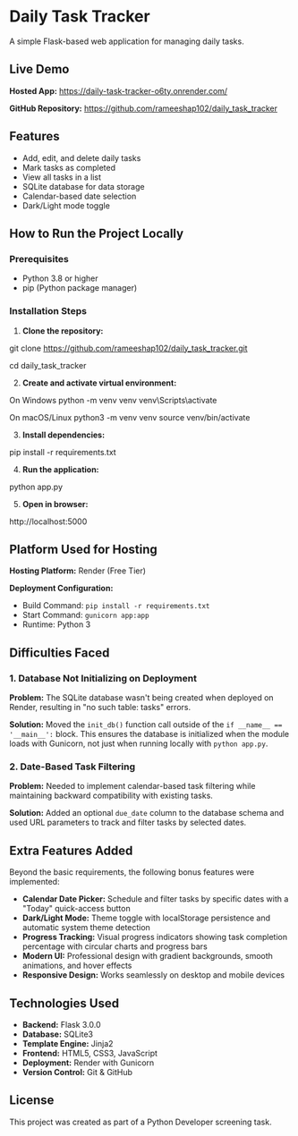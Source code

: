 # Daily Task Tracker

A simple Flask-based web application for managing daily tasks.

## Live Demo

**Hosted App:** https://daily-task-tracker-o6ty.onrender.com/

**GitHub Repository:** https://github.com/rameeshap102/daily_task_tracker

## Features

- Add, edit, and delete daily tasks
- Mark tasks as completed
- View all tasks in a list
- SQLite database for data storage
- Calendar-based date selection
- Dark/Light mode toggle

## How to Run the Project Locally

### Prerequisites
- Python 3.8 or higher
- pip (Python package manager)

### Installation Steps

1. **Clone the repository:**

git clone https://github.com/rameeshap102/daily_task_tracker.git

cd daily_task_tracker


2. **Create and activate virtual environment:**

On Windows
python -m venv venv
venv\Scripts\activate

On macOS/Linux
python3 -m venv venv
source venv/bin/activate


3. **Install dependencies:**

pip install -r requirements.txt


4. **Run the application:**

python app.py

5. **Open in browser:**

http://localhost:5000


## Platform Used for Hosting

**Hosting Platform:** Render (Free Tier)

**Deployment Configuration:**
- Build Command: `pip install -r requirements.txt`
- Start Command: `gunicorn app:app`
- Runtime: Python 3

## Difficulties Faced

### 1. Database Not Initializing on Deployment
**Problem:** The SQLite database wasn't being created when deployed on Render, resulting in "no such table: tasks" errors.

**Solution:** Moved the `init_db()` function call outside of the `if __name__ == '__main__':` block. This ensures the database is initialized when the module loads with Gunicorn, not just when running locally with `python app.py`.

### 2. Date-Based Task Filtering
**Problem:** Needed to implement calendar-based task filtering while maintaining backward compatibility with existing tasks.

**Solution:** Added an optional `due_date` column to the database schema and used URL parameters to track and filter tasks by selected dates.

## Extra Features Added

Beyond the basic requirements, the following bonus features were implemented:

- **Calendar Date Picker:** Schedule and filter tasks by specific dates with a "Today" quick-access button
- **Dark/Light Mode:** Theme toggle with localStorage persistence and automatic system theme detection
- **Progress Tracking:** Visual progress indicators showing task completion percentage with circular charts and progress bars
- **Modern UI:** Professional design with gradient backgrounds, smooth animations, and hover effects
- **Responsive Design:** Works seamlessly on desktop and mobile devices

## Technologies Used

- **Backend:** Flask 3.0.0
- **Database:** SQLite3
- **Template Engine:** Jinja2
- **Frontend:** HTML5, CSS3, JavaScript
- **Deployment:** Render with Gunicorn
- **Version Control:** Git & GitHub



## License

This project was created as part of a Python Developer screening task.
